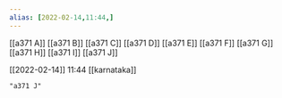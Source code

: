 ```yaml
---
alias: [2022-02-14,11:44,]
---
```

[[a371 A]] [[a371 B]] [[a371 C]] [[a371 D]] [[a371 E]] [[a371 F]] [[a371 G]] [[a371 H]] [[a371 I]] [[a371 J]]

[[2022-02-14]] 11:44
[[karnataka]]
```query
"a371 J"
```